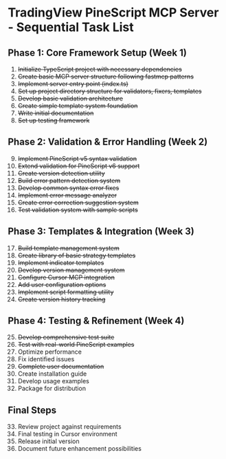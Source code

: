 # TradingView PineScript MCP Server - Sequential Task List

## Phase 1: Core Framework Setup (Week 1)
1. ~~Initialize TypeScript project with necessary dependencies~~
2. ~~Create basic MCP server structure following fastmcp patterns~~
3. ~~Implement server entry point (index.ts)~~
4. ~~Set up project directory structure for validators, fixers, templates~~
5. ~~Develop basic validation architecture~~
6. ~~Create simple template system foundation~~
7. ~~Write initial documentation~~
8. ~~Set up testing framework~~

## Phase 2: Validation & Error Handling (Week 2)
9. ~~Implement PineScript v5 syntax validation~~
10. ~~Extend validation for PineScript v6 support~~
11. ~~Create version detection utility~~
12. ~~Build error pattern detection system~~
13. ~~Develop common syntax error fixes~~
14. ~~Implement error message analyzer~~
15. ~~Create error correction suggestion system~~
16. ~~Test validation system with sample scripts~~

## Phase 3: Templates & Integration (Week 3)
17. ~~Build template management system~~
18. ~~Create library of basic strategy templates~~
19. ~~Implement indicator templates~~
20. ~~Develop version management system~~
21. ~~Configure Cursor MCP integration~~
22. ~~Add user configuration options~~
23. ~~Implement script formatting utility~~
24. ~~Create version history tracking~~

## Phase 4: Testing & Refinement (Week 4)
25. ~~Develop comprehensive test suite~~
26. ~~Test with real-world PineScript examples~~
27. Optimize performance
28. Fix identified issues
29. ~~Complete user documentation~~
30. Create installation guide
31. Develop usage examples
32. Package for distribution

## Final Steps
33. Review project against requirements
34. Final testing in Cursor environment
35. Release initial version
36. Document future enhancement possibilities